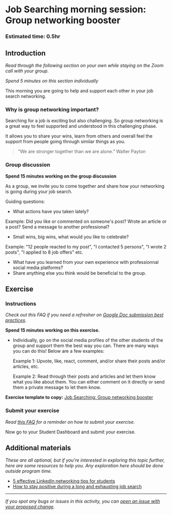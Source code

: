 # Job Searching morning session: Group networking booster

### **Estimated time**: 0.5hr

## Introduction

*Read through the following section on your own while staying on the Zoom call with your group.* 

*Spend 5 minutes on this section individually*

This morning you are going to help and support each other in your job search networking.

### Why is group networking important?

Searching for a job is exciting but also challenging. So group networking is a great way to feel supported and understood in this challenging phase. 

It allows you to share your wins, learn from others and overall feel the support from people going through similar things as you. 

> “We are stronger together than we are alone.” Walter Payton

### Group discussion

**Spend 15 minutes working on the group discussion**

As a group, we invite you to come together and share how your networking is going during your job search. 

Guiding questions: 

- What actions have you taken lately?

Example: Did you like or commented on someone's post? Wrote an article or a post? Send a message to another professional?

- Small wins, big wins, what would you like to celebrate?

Example: "12 people reacted to my post", "I contacted 5 persons", "I wrote 2 posts", "I applied to 8 job offers" etc. 

- What have you learned from your own experience with professionnal social media platforms?
- Share anything else you think would be beneficial to the group.

## Exercise

### Instructions

*Check out this FAQ if you need a refresher on [Google Doc submission best practices](https://microverse.zendesk.com/hc/en-us/articles/360063156813).*

**Spend 15 minutes working on this exercise.**

- Individually, go on the social media profiles of the other students of the group and support them the best way you can. There are many ways you can do this! Below are a few examples:

  Example 1: Upvote, like, react, comment, and/or share their posts and/or articles, etc. 

  Example 2: Read through their posts and articles and let them know what you like about them. You can either comment on it directly or send them a private message to let them know.

**Exercise template to copy:** [Job Searching: Group networking booster](https://docs.google.com/document/d/19HwjMcudKYKJe9UXG8VjmmoCTXl-WHFXDCyqo3dprQs/edit?usp=sharing)

### Submit your exercise

*Read [this FAQ](https://microverse.zendesk.com/hc/en-us/articles/360061344234) for a reminder on how to submit your exercise.* 

Now go to your Student Dashboard and submit your exercise.

## Additional materials

*These are all optional, but if you're interested in exploring this topic further, here are some resources to help you. Any exploration here should be done outside program time.*

- [5 effective LinkedIn networking tips for students](https://www.linkedin.com/pulse/5-effective-linkedin-networking-tips-students-vidya-srinivasan/)
- [How to stay positive during a long and exhausting job search](https://www.forbes.com/sites/jackkelly/2020/08/17/how-to-stay-positive-during-a-long-and-exhausting-job-search/?sh=6b26e2eb7991)


------

_If you spot any bugs or issues in this activity, you can [open an issue with your proposed change](https://github.com/microverseinc/curriculum-transversal-skills/blob/main/git-github/articles/open_issue.md)._
